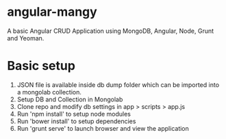 angular-mangy
=============

A basic Angular CRUD Application using MongoDB, Angular, Node, Grunt and Yeoman.

Basic setup
============
1. JSON file is available inside db dump folder which can be imported into a mongolab collection.
2. Setup DB and Collection in Mongolab
3. Clone repo and modify db settings in app > scripts > app.js
3. Run 'npm install' to setup node modules 
4. Run 'bower install' to setup dependencies
5. Run 'grunt serve' to launch browser and view the application


